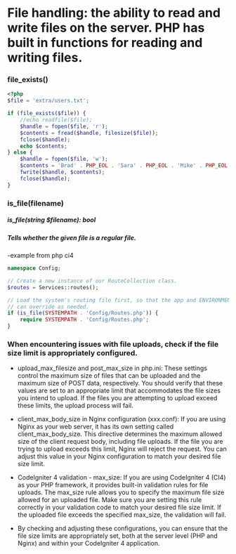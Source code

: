 # File handling: the ability to read and write files on the server. PHP has built in functions for reading and writing files.
### file_exists()
``` php
<?php
$file = 'extra/users.txt';

if (file_exists($file)) {
    //echo readfile($file);
    $handle = fopen($file, 'r');
    $contents = fread($handle, filesize($file));
    fclose($handle);
    echo $contents;
} else {
    $handle = fopen($file, 'w');
    $contents = 'Brad' . PHP_EOL . 'Sara' . PHP_EOL . 'Mike' . PHP_EOL;
    fwrite($handle, $contents);
    fclose($handle);
}
```
### is_file(filename)
##### is_file(string $filename): bool
##### Tells whether the given file is a regular file.

-example from php ci4 
``` php
namespace Config;

// Create a new instance of our RouteCollection class.
$routes = Services::routes();

// Load the system's routing file first, so that the app and ENVIRONMENT
// can override as needed.
if (is_file(SYSTEMPATH . 'Config/Routes.php')) {
    require SYSTEMPATH . 'Config/Routes.php';
}
```

### When encountering issues with file uploads, check if the file size limit is appropriately configured. 

- upload_max_filesize and post_max_size in php.ini: These settings control the maximum size of files that can be uploaded and the maximum size of POST data, respectively. You should verify that these values are set to an appropriate limit that accommodates the file sizes you intend to upload. If the files you are attempting to upload exceed these limits, the upload process will fail.

- client_max_body_size in Nginx configuration (xxx.conf): If you are using Nginx as your web server, it has its own setting called client_max_body_size. This directive determines the maximum allowed size of the client request body, including file uploads. If the file you are trying to upload exceeds this limit, Nginx will reject the request. You can adjust this value in your Nginx configuration to match your desired file size limit.

- CodeIgniter 4 validation - max_size: If you are using CodeIgniter 4 (CI4) as your PHP framework, it provides built-in validation rules for file uploads. The max_size rule allows you to specify the maximum file size allowed for an uploaded file. Make sure you are setting this rule correctly in your validation code to match your desired file size limit. If the uploaded file exceeds the specified max_size, the validation will fail.

- By checking and adjusting these configurations, you can ensure that the file size limits are appropriately set, both at the server level (PHP and Nginx) and within your CodeIgniter 4 application. 
